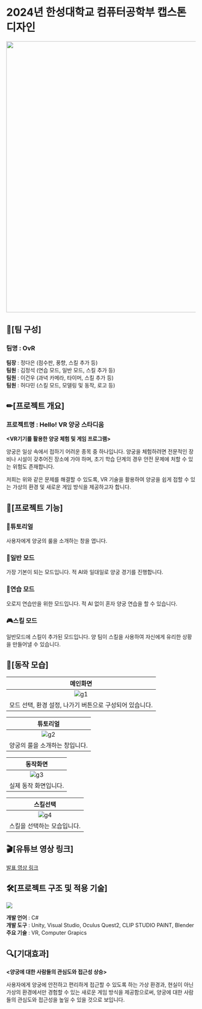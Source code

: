 # 2024년 한성대학교 컴퓨터공학부 캡스톤디자인
<img src="https://github.com/yingn02/capstone2024/assets/86876440/fac4a898-db5c-4129-bd09-880d28737a2e"  width="720px">

## 👥[팀 구성]

### 팀명 : OvR

**팀장** : 정다은 (점수판, 풍향, 스킬 추가 등)<br>
**팀원** : 김정석 (연습 모드, 일반 모드, 스킬 추가 등)<br>
**팀원** : 이건우 (과녁 카메라, 타이머, 스킬 추가 등)<br>
**팀원** : 허다민 (스킬 모드, 모델링 및 동작, 로고 등)<br>

## ✏[프로젝트 개요]

### 프로젝트명 : Hello! VR 양궁 스타디움

**<VR기기를 활용한 양궁 체험 및 게임 프로그램>**

양궁은 일상 속에서 접하기 어려운 종목 중 하나입니다. 양궁을 체험하려면 전문적인 장비나 시설이 갖추어진 장소에 가야 하며, 초기 학습 단계의 경우 안전 문제에 처할 수 있는 위험도 존재합니다.<br>

저희는 위와 같은 문제를 해결할 수 있도록, VR 기술을 활용하여 양궁을 쉽게 접할 수 있는 가상의 환경 및 새로운 게임 방식을 제공하고자 합니다.<br>

## 📙[프로젝트 기능]

### 📃튜토리얼
사용자에게 양궁의 룰을 소개하는 창을 엽니다.

### 🏁일반 모드
가장 기본이 되는 모드입니다. 적 AI와 일대일로 양궁 경기를 진행합니다.

### 🎯연습 모드
오로지 연습만을 위한 모드입니다. 적 AI 없이 혼자 양궁 연습을 할 수 있습니다.

### 🎮스킬 모드
일반모드에 스킬이 추가된 모드입니다. 양 팀이 스킬을 사용하여 자신에게 유리한 상황을 만들어낼 수 있습니다.

## 🥽[동작 모습]

|                메인화면                |
|:-------------------------------------:|
|![g1](https://github.com/yingn02/capstone2024/assets/86876440/048dd699-cebc-41f3-b5f5-0009442a071c)|
|모드 선택, 환경 설정, 나가기 버튼으로 구성되어 있습니다.|

|                튜토리얼                |
|:-------------------------------------:|
|![g2](https://github.com/yingn02/capstone2024/assets/86876440/6405f641-da5c-4c00-87c5-2387a79e7021)|
|양궁의 룰을 소개하는 창입니다.|

|                동작화면                |
|:-------------------------------------:|
|![g3](https://github.com/yingn02/capstone2024/assets/86876440/b532d80f-cfab-47a1-a549-7be5572e1ee8)|
|실제 동작 화면입니다.|

|                스킬선택                |
|:-------------------------------------:|
|![g4](https://github.com/yingn02/capstone2024/assets/86876440/066e4252-3f65-42be-9070-7c5c602a95b4)|
|스킬을 선택하는 모습입니다.|

## 🎬[유튜브 영상 링크]
<a href="https://drive.google.com/file/d/1-8zSd-Nmm4gfzGY_LbB-ISY0Ho7xpEGv/view?usp=drivesdk">발표 영상 링크</a>

## 🛠[프로젝트 구조 및 적용 기술]

<img src="https://github.com/yingn02/capstone2024/assets/86876440/bd94436f-74f0-49fc-aeae-49e50d1a8b19">

**개발 언어** : C#<br>
**개발 도구** : Unity, Visual Studio, Oculus Quest2, CLIP STUDIO PAINT, Blender<br>
**주요 기술** : VR, Computer Grapics<br>

## 🔍[기대효과]

**<양궁에 대한 사람들의 관심도와 접근성 상승>**

사용자에게 양궁에 안전하고 편리하게 접근할 수 있도록 하는 가상 환경과, 현실이 아닌 가상의 환경에서만 경험할 수 있는 새로운 게임 방식을 제공함으로써, 양궁에 대한 사람들의 관심도와 접근성을 높일 수 있을 것으로 보입니다.
